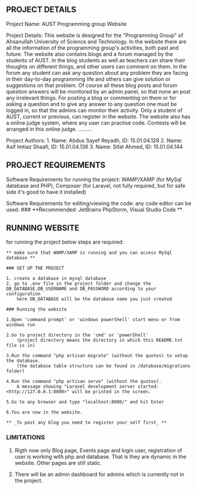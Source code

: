 ## PROJECT DETAILS

Project Name: AUST Programming group Website

Project Details: This website is designed for the "Programming Group" of Ahsanullah University of Science and Technology.
		 In the website there are all the information of the programming group's activities, both past and future.
The website also contains blogs and a forum managed by the students of AUST. In the blog students as well as teachers can 
share their thoughts on different things, and other users can comment on them. In the forum any student can ask any
question about any problem they are facing in their day-to-day programming life and others can give solution or suggestions
on that problem. Of course all these blog posts and forum question answers will be monitored by an admin panel, so that none
an post any irrelevant things. For posting a blog or commenting on them or for asking a question and to give any answer to
any question one must be logged in, so that the admins can monitor their activity. Only a student of AUST, current or previous,
can register in the website.
The website also has a online judge system, where any user can practise code. Contests will be arranged in this online judge.
 .........


 Project Authors: 1. Name: Abdus Sayef Reyadh, ID: 15.01.04.128
                  2. Name: Asif Imtiaz Shaafi, ID: 15.01.04.136
                  3. Name: Sifat Ahmed,        ID: 15.01.04.144


## PROJECT REQUIREMENTS
 Software Requirements for running the project:
        WAMP/XAMP (for MySql database and PHP),
        Composer (for Laravel, not fully required, but for safe side it's good to have it installed)


 Software Requirements for editing/viewing the code:
        any code editor can be used.
        ### **Recommended: JetBrains PhpStorm, Visual Studio Code **


 ## RUNNING WEBSITE

 for running the project below steps are required:

    ** make sure that WAMP/XAMP is running and you can access MySql database **

    ### SET UP THE PROJECT

    1. create a database in mysql database
    2. go to .env file in the project folder and change the DB_DATABASE,DB_USERNAME and DB_PASSWORD according to your configuration
        here DB_DATABASE will be the database name you just created

    ### Running the website

    1.Open 'command prompt' or 'windows powerShell' start menu or from windows run

    2.Go to project directory in the 'cmd' or 'powerShell'
        (project directory means the directory in which this README.txt file is in)

    3.Run the command "php artisan migrate" (without the quotes) to setup the database.
        (the database table structure can be found in /database/migrations folder)

    4.Run the command "php artisan serve" (without the quotes).
        A message showing "Laravel development server started: <http://127.0.0.1:8000>" will be printed in the screen.

    5.Go to any browser and type "localhost:8000/" and hit Enter

    6.You are now in the website.

    ** _To post any blog you need to register your self first_ **


 ### LIMITATIONS
  1. Rigth now only Blog page, Events page and login user, registration of user is working with php and database.
        That is they are dynamic in the website. Other pages are still static.

  2. There will be an admin dashboard for admins which is currently not in the project.
